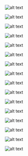 ![alt text](https://github.com/Invoke-IR/Forensic-Posters/blob/master/Posters/_MBR.png?raw=true "Master Boot Record")

![alt text](https://github.com/Invoke-IR/Forensic-Posters/blob/master/Posters/_GPT.png?raw=true "Guid Partition Table")

![alt text](https://github.com/Invoke-IR/Forensic-Posters/blob/master/Posters/7_$Boot(VBR).png?raw=true "$Boot (Volume Boot Record)")

![alt text](https://github.com/Invoke-IR/Forensic-Posters/blob/master/Posters/0_MFT.png?raw=true "$MFT (Master File Table)")

![alt text](https://github.com/Invoke-IR/Forensic-Posters/blob/master/Posters/0x10_$STANDARD_INFORMATION.png?raw=true "$STANDARD_INFORMATION Attribute")

![alt text](https://github.com/Invoke-IR/Forensic-Posters/blob/master/Posters/0x30_$FILE_NAME.png?raw=true "$FILE_NAME Attribute")

![alt text](https://github.com/Invoke-IR/Forensic-Posters/blob/master/Posters/0x60_$VOLUME_NAME.png?raw=true "$VOLUME_NAME Attribute")

![alt text](https://github.com/Invoke-IR/Forensic-Posters/blob/master/Posters/0x70_$VOLUME_INFORMATION.png?raw=true "$VOLUME_INFORMATION Attribute")

![alt text](https://github.com/Invoke-IR/Forensic-Posters/blob/master/Posters/0x80_$DATA.png?raw=true "$DATA Attribute")

![alt text](https://github.com/Invoke-IR/Forensic-Posters/blob/master/Posters/0x90_$INDEX_ROOT.png?raw=true "$INDEX_ROOT Attribute")

![alt text](https://github.com/Invoke-IR/Forensic-Posters/blob/master/Posters/0xA0_$INDEX_ALLOCATION.png?raw=true "$INDEX_ALLOCATION Attribute")

![alt text](https://github.com/Invoke-IR/Forensic-Posters/blob/master/Posters/0xXX_NonResident.png?raw=true "Non-Resident Attribute")

![alt text](https://github.com/Invoke-IR/Forensic-Posters/blob/master/Posters/4_$AttrDef.png?raw=true "$AttrDef (Attribute Definition File)")

![alt text](https://github.com/Invoke-IR/Forensic-Posters/blob/master/Posters/$UsnJrnl_$Max.png?raw=true "$UsnJrnl $Max Data Stream")

![alt text](https://github.com/Invoke-IR/Forensic-Posters/blob/master/Posters/$UsnJrnl_$J.png?raw=true "UsnJrnl $J Data Stream")

![alt text](https://github.com/Invoke-IR/Forensic-Posters/blob/master/Posters/Prefetch101.png?raw=true "Windows 8 Prefetch")
